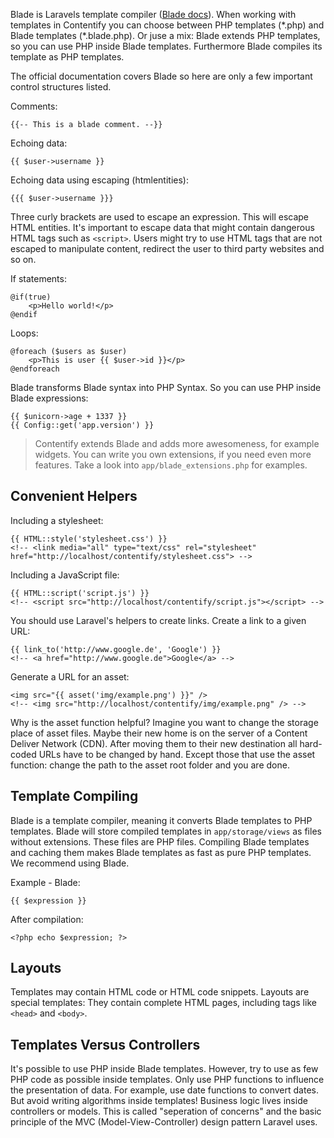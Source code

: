 Blade is Laravels template compiler ([Blade docs](http://laravel.com/docs/templates)). When working with templates in Contentify you can choose between PHP templates (\*.php) and Blade templates (\*.blade.php). Or juse a mix: Blade extends PHP templates, so you can use PHP inside Blade templates. Furthermore Blade compiles its template as PHP templates.

The official documentation covers Blade so here are only a few important control structures listed.

Comments:

    {{-- This is a blade comment. --}}

Echoing data:

    {{ $user->username }}

Echoing data using escaping (htmlentities):

    {{{ $user->username }}}

Three curly brackets are used to escape an expression. This will escape HTML entities. It's important to escape data that might contain dangerous HTML tags such as `<script>`. Users might try to use HTML tags that are not escaped to manipulate content, redirect the user to third party websites and so on.

If statements:

    @if(true)
        <p>Hello world!</p>
    @endif

Loops:

    @foreach ($users as $user)
        <p>This is user {{ $user->id }}</p>
    @endforeach

Blade transforms Blade syntax into PHP Syntax. So you can use PHP inside Blade expressions:

    {{ $unicorn->age + 1337 }}
    {{ Config::get('app.version') }}

> Contentify extends Blade and adds more awesomeness, for example widgets. You can write you own extensions, if you need even more features. Take a look into `app/blade_extensions.php` for examples.

## Convenient Helpers

Including a stylesheet:

    {{ HTML::style('stylesheet.css') }}
    <!-- <link media="all" type="text/css" rel="stylesheet" href="http://localhost/contentify/stylesheet.css"> -->

Including a JavaScript file:

    {{ HTML::script('script.js') }}
    <!-- <script src="http://localhost/contentify/script.js"></script> -->

You should use Laravel's helpers to create links. Create a link to a given URL:

    {{ link_to('http://www.google.de', 'Google') }}
    <!-- <a href="http://www.google.de">Google</a> -->

Generate a URL for an asset:

    <img src="{{ asset('img/example.png') }}" />
    <!-- <img src="http://localhost/contentify/img/example.png" /> -->

Why is the asset function helpful? Imagine you want to change the storage place of asset files. Maybe their new home is on the server of a Content Deliver Network (CDN). After moving them to their new destination all hard-coded URLs have to be changed by hand. Except those that use the asset function: change the path to the asset root folder and you are done.

## Template Compiling

Blade is a template compiler, meaning it converts Blade templates to PHP templates. Blade will store compiled templates in `app/storage/views` as files without extensions. These files are PHP files. Compiling Blade templates and caching them makes Blade templates as fast as pure PHP templates. We recommend using Blade.

Example - Blade:

    {{ $expression }}

After compilation:

    <?php echo $expression; ?>

## Layouts

Templates may contain HTML code or HTML code snippets. Layouts are special templates: They contain complete HTML pages, including tags like `<head>` and `<body>`.

## Templates Versus Controllers

It's possible to use PHP inside Blade templates. However, try to use as few PHP code as possible inside templates. Only use PHP functions to influence the presentation of data. For example, use date functions to convert dates. But avoid writing algorithms inside templates! Business logic lives inside controllers or models. This is called "seperation of concerns" and the basic principle of the MVC (Model-View-Controller) design pattern Laravel uses.